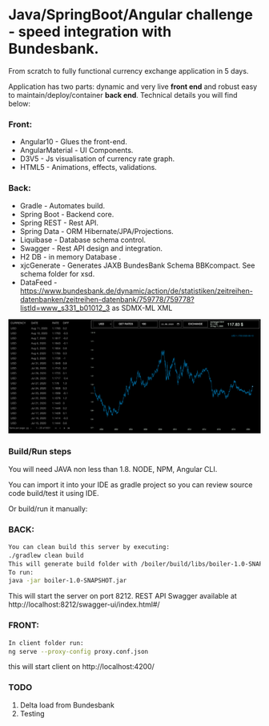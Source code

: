# Java/SpringBoot/Angular challenge - speed integration with Bundesbank.

From scratch to fully functional currency exchange application in 5 days.

Application has two parts: dynamic and very live **front end** and robust easy to maintain/deploy/container **back end**. Technical details you will find below:

### Front:
* Angular10 - Glues the front-end.
* AngularMaterial - UI Components.
* D3V5 - Js visualisation of currency rate graph.
* HTML5 - Animations, effects, validations.

### Back:
* Gradle - Automates build.
* Spring Boot - Backend core. 
* Spring REST - Rest API.
* Spring Data - ORM Hibernate/JPA/Projections.
* Liquibase - Database schema control.
* Swagger - Rest API design and integration.
* H2 DB - in memory Database .
* xjcGenerate - Generates JAXB BundesBank Schema BBKcompact. See schema folder for xsd.
* DataFeed - https://www.bundesbank.de/dynamic/action/de/statistiken/zeitreihen-datenbanken/zeitreihen-datenbank/759778/759778?listId=www_s331_b01012_3 as SDMX-ML XML

![](exchnage_design.png)

### Build/Run steps

You will need JAVA non less than 1.8. NODE, NPM, Angular CLI.

You can import it into your IDE as gradle project so you can review source code build/test it using IDE.

Or build/run it manually:

### BACK:
```sh
You can clean build this server by executing:
./gradlew clean build
This will generate build folder with /boiler/build/libs/boiler-1.0-SNAPSHOT.jar. 
To run:
java -jar boiler-1.0-SNAPSHOT.jar
```
This will start the server on port 8212.
REST API Swagger available at http://localhost:8212/swagger-ui/index.html#/

### FRONT:
```sh
In client folder run:
ng serve --proxy-config proxy.conf.json
```
this will start client on http://localhost:4200/

### TODO
1. Delta load from Bundesbank
2. Testing 
